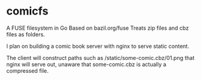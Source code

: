 # comicfs

A FUSE filesystem in Go Based on bazil.org/fuse
Treats zip files and cbz files as folders.

I plan on building a comic book server with nginx to serve static content.

The client will construct paths such as /static/some-comic.cbz/01.png that nginx will serve out, unaware that some-comic.cbz is actually a compressed file.
